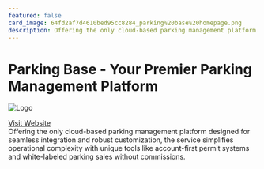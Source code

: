 ```yaml
---
featured: false
card_image: 64fd2af7d4610bed95cc8284_parking%20base%20homepage.png
description: Offering the only cloud-based parking management platform designed for seamless integration and robust customization, the service simplifies operational complexity with unique tools like account-first permit systems and white-labeled parking sales without commissions.
---
```


# Parking Base - Your Premier Parking Management Platform
<img src="64fd2af7d4610bed95cc8284_parking%20base%20homepage.png" alt="Logo" style="max-width: 200px; height: auto;">

<a href="https://www.parkingbase.com/">Visit Website</a>  
Offering the only cloud-based parking management platform designed for seamless integration and robust customization, the service simplifies operational complexity with unique tools like account-first permit systems and white-labeled parking sales without commissions.
